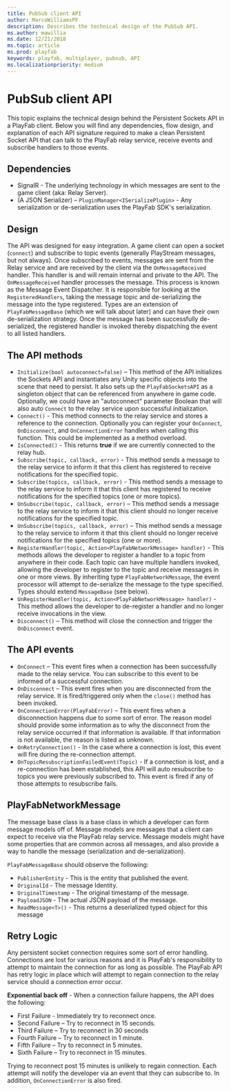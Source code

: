 ```yaml
---
title: PubSub client API
author: MarcoWilliamsPF
description: Describes the technical design of the PubSub API.
ms.author: mawillia
ms.date: 12/21/2018
ms.topic: article
ms.prod: playfab
keywords: playfab, multiplayer, pubsub, API
ms.localizationpriority: medium
---
```


# PubSub client API

This topic explains the technical design behind the Persistent Sockets API in a PlayFab client. Below you will find any dependencies, flow design, and explanation of each API signature required to make a clean Persistent Socket API that can talk to the PlayFab relay service, receive events and subscribe handlers to those events.

## Dependencies

- SignalR - The underlying technology in which messages are sent to the game client (aka: Relay Server).
- (A JSON Serializer) – `PluginManager<ISerializePlugin>` - Any serialization or de-serialization uses the PlayFab SDK's serialization.

## Design

The API was designed for easy integration. A game client can open a socket (`connect`) and subscribe to topic events (generally PlayStream messages, but not always). Once subscribed to events, messages are sent from the Relay service and are received by the client via the `OnMessageReceived` handler. This handler is and will remain internal and private to the API. The `OnMessageReceived` handler processes the message. This process is known as the Message Event Dispatcher. It is responsible for looking at the `RegisteredHandlers`, taking the message topic and de-serializing the message into the type registered. Types are an extension of `PlayFabMessageBase` (which we will talk about later) and can have their own de-serialization strategy. Once the message has been successfully de-serialized, the registered handler is invoked thereby dispatching the event to all listed handlers.

<!--
 !["Persistent Sockets API Diagram"](images/diagram.png "Persistent Sockets API Diagram")

In the diagram below you will observe a flow in which a game client can open a socket connection ( **connect** ) and subscribe to topic events (generally PlayStream messages, but not always). Once subscribed to events, messages are sent from the Relay service and are received by the client via the **OnMessageReceived** handler. This handler is and will remain internal and private to the API. The OnMessageReceived handler processes the message. This process is known as the Message Event Dispatcher. It is responsible for looking at the RegisteredHandlers, taking the message topic and deserializing the message into the type registered. Types are an extension of **PlayFabMessageBase** which (we will talk about later) and can have their own deserialization strategy. Once the message has been successfully deserialized, the Handler registered is invoked therefore dispatching the event to all listed handlers.
-->

## The API methods

- `Initialize(bool autoconnect=false)` – This method of the API initializes the Sockets API and instantiates any Unity specific objects into the scene that need to persist. It also sets up the `PlayFabSocketsAPI` as a singleton object that can be referenced from anywhere in game code. Optionally, we could have an "autoconnect" parameter Boolean that will also auto `Connect` to the relay service upon successful initialization.
- `Connect()`  - This method connects to the relay service and stores a reference to the connection. Optionally you can register your `OnConnect`, `OnDisconnect`, and `OnConnectionError` handlers when calling this function. This could be implemented as a method overload.
- `IsConnected()` - This returns **true** if we are currently connected to the relay hub.
- `Subscribe(topic, callback, error)` - This method sends a message to the relay service to inform it that this client has registered to receive notifications for the specified topic.
- `Subscribe(topics, callback, error)` - This method sends a message to the relay service to inform it that this client has registered to receive notifications for the specified topics (one or more topics). 
- `UnSubscribe(topic, callback, error)` – This method sends a message to the relay service to inform it that this client should no longer receive notifications for the specified topic.
- `UnSubscribe(topics, callback, error)` – This method sends a message to the relay service to inform it that this client should no longer receive notifications for the specified topics (one or more).
- `RegisterHandler(topic, Action<PlayFabNetworkMessage> handler)` - This methods allows the developer to register a handler to a topic from anywhere in their code. Each topic can have multiple handlers invoked, allowing the developer to register to the topic and receive messages in one or more views. By inheriting type `PlayFabNetworkMessage`, the event processor will attempt to de-serialize the message to the type specified. Types should extend `MessageBase` (see below).
- `UnRegisterHandler(topic, Action<PlayFabNetworkMessage> handler)` - This method allows the developer to de-register a handler and no longer receive invocations in the view.
- `Disconnect()` – This method will close the connection and trigger the `OnDisconnect` event.


## The API events

- `OnConnect` – This event fires when a connection has been successfully made to the relay service. You can subscribe to this event to be informed of a successful connection.
- `OnDisconnect` – This event fires when you are disconnected from the relay service. It is fired/triggered only when the `close()` method has been invoked.
- `OnConnectionError(PlayFabError)` – This event fires when a disconnection happens due to some sort of error. The reason model should provide some information as to why the disconnect from the relay service occurred if that information is available. If that information is not available, the reason is listed as unknown.
- `OnRetryConnection()` - In the case where a connection is lost, this event will fire during the re-connection attempt.
- `OnTopicResubscriptionFailedEvent(Topic)` - If a connection is lost, and a re-connection has been established, this API will auto resubscribe to topics you were previously subscribed to. This event is fired if any of those attempts to resubscribe fails.

## PlayFabNetworkMessage

The message base class is a base class in which a developer can form message models off of. Message models are messages that a client can expect to receive via the PlayFab relay service. Message models might have some properties that are common across all messages, and also provide a way to handle the message (serialization and de-serialization).

`PlayFabMessageBase` should observe the following:

- `PublisherEntity` - This is the entity that published the event.
- `OriginalId` - The message Identity.
- `OriginalTimestamp` - The original timestamp of the message.
- `PayloadJSON` -  The actual JSON payload of the message.
- `ReadMessage<T>()` - This returns a deserialized typed object for this message

<!--
- Virtual OnDeserialize&lt;T&gt;(string message) – this is an override-able deserializer that by default will use playfab plugin serializer to attempt to deserialize the message into the type specified
- Virtual OnSerialize &lt;T&gt;(string message) – this is an override-able serializer that by default will use playfab plugin serializer to attempt to serialize the message from the type specified to a JSON string
- OnSerializationError - This is an event in which the serialization fails, allowing the developer full control on how to solve the problem.
</-->

## Retry Logic

Any persistent socket connection requires some sort of error handling. Connections are lost for various reasons and it is PlayFab's responsibility to attempt to maintain the connection for as long as possible. The PlayFab API has retry logic in place which will attempt to regain connection to the relay service should a connection error occur.

**Exponential back off** - When a connection failure happens, the API does the following:

- First Failure - Immediately try to reconnect once.
- Second Failure – Try to reconnect in 15 seconds.
- Third Failure – Try to reconnect in 30 seconds
- Fourth Failure – Try to reconnect in 1 minute.
- Fifth Failure – Try to reconnect in 5 minutes.
- Sixth Failure – Try to reconnect in 15 minutes.

Trying to reconnect post 15 minutes is unlikely to regain connection. Each attempt will notify the developer via an event that they can subscribe to. In addition, `OnConnectionError` is also fired.

<!--
**Focus On &amp; Focus Off -** It is possible for a game or app to go to sleep in the background. This is a huge problem for persistent connections. The following should happen should a focus on / off event happen.

- Focus On - If a focus off occurred and we now have a new focus on event, we should check that the connection is still open and valid. If not we should initiate retry logic.
- Focus Off – Open Question – Should we close the connection and then reopen on focus on?
-->